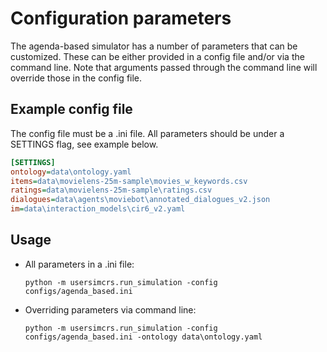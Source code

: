 # Configuration parameters

The agenda-based simulator has a number of parameters that can be customized. These can be either provided in a config file and/or via the command line. Note that arguments passed through the command line will override those in the config file.

## Example config file
The config file must be a .ini file. All parameters should be under a SETTINGS flag, see example below.
```ini
[SETTINGS]
ontology=data\ontology.yaml
items=data\movielens-25m-sample\movies_w_keywords.csv
ratings=data\movielens-25m-sample\ratings.csv
dialogues=data\agents\moviebot\annotated_dialogues_v2.json
im=data\interaction_models\cir6_v2.yaml
```

## Usage

* All parameters in a .ini file:
  ```shell
  python -m usersimcrs.run_simulation -config configs/agenda_based.ini
  ```
* Overriding parameters via command line: 
  ```shell
  python -m usersimcrs.run_simulation -config configs/agenda_based.ini -ontology data\ontology.yaml
  ```